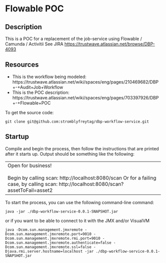 # Flowable POC
## Description
This is a POC for a replacement of the job-service using Flowable / Camunda / Activitii
See JIRA https://trustwave.atlassian.net/browse/DBP-4093

## Resources
<ul>
  <li>This is the workflow being modeled:  https://trustwave.atlassian.net/wiki/spaces/eng/pages/210469682/DBP+-+Audit+Job+Workflow</li>
  <li>This is the POC description: https://trustwave.atlassian.net/wiki/spaces/eng/pages/703397926/DBP+-+Flowable+POC</li>
</ul>

To get the source code: 
```
git clone git@github.com:stromblyfreytag/dbp-workflow-service.git
```


## Startup
Compile and begin the process, then follow the instructions that are printed after it starts up.  Output should be something like the following:

<table><tr><td>
Open for business!<br><br>
Begin by calling scan: http://localhost:8080/scan
Or for a failing case, by calling scan: http://localhost:8080/scan?assetToFail=asset2
</td></tr></table>

To start the process, you can use the following command-line command:
```
java -jar ./dbp-workflow-service-0.0.1-SNAPSHOT.jar 
```
or if you want to be able to connect to it with the JMX and/or VisualVM
```
java -Dcom.sun.management.jmxremote -Dcom.sun.management.jmxremote.port=9010 -Dcom.sun.management.jmxremote.rmi.port=9010 -Dcom.sun.management.jmxremote.authenticate=false -Dcom.sun.management.jmxremote.ssl=false -Djava.rmi.server.hostname=localhost -jar ./dbp-workflow-service-0.0.1-SNAPSHOT.jar
```
